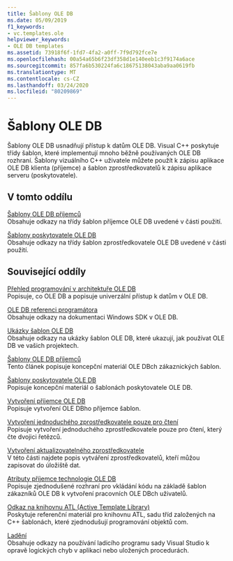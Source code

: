 ```yaml
---
title: Šablony OLE DB
ms.date: 05/09/2019
f1_keywords:
- vc.templates.ole
helpviewer_keywords:
- OLE DB templates
ms.assetid: 73918f6f-1fd7-4fa2-a0ff-7f9d792fce7e
ms.openlocfilehash: 00a54a65b6f23df358d1e140eeb1c3f9174a6ace
ms.sourcegitcommit: 857fa6b530224fa6c18675138043aba9aa0619fb
ms.translationtype: MT
ms.contentlocale: cs-CZ
ms.lasthandoff: 03/24/2020
ms.locfileid: "80209869"
---
```

# <a name="ole-db-templates"></a>Šablony OLE DB

Šablony OLE DB usnadňují přístup k datům OLE DB. Visual C++ poskytuje třídy šablon, které implementují mnoho běžně používaných OLE DB rozhraní. Šablony vizuálního C++ uživatele můžete použít k zápisu aplikace OLE DB klienta (příjemce) a šablon zprostředkovatelů k zápisu aplikace serveru (poskytovatele).

## <a name="in-this-section"></a>V tomto oddílu

[Šablony OLE DB příjemců](../../data/oledb/ole-db-consumer-templates-reference.md)<br/>
Obsahuje odkazy na třídy šablon příjemce OLE DB uvedené v části použití.

[Šablony poskytovatele OLE DB](../../data/oledb/ole-db-provider-templates-reference.md)<br/>
Obsahuje odkazy na třídy šablon zprostředkovatele OLE DB uvedené v části použití.

## <a name="related-sections"></a>Související oddíly

[Přehled programování v architektuře OLE DB](../../data/oledb/ole-db-programming-overview.md)<br/>
Popisuje, co OLE DB a popisuje univerzální přístup k datům v OLE DB.

[OLE DB referenci programátora](/sql/connect/oledb/ole-db/oledb-driver-for-sql-server-programming)<br/>
Obsahuje odkazy na dokumentaci Windows SDK v OLE DB.

[Ukázky šablon OLE DB](../../overview/visual-cpp-samples.md)<br/>
Obsahuje odkazy na ukázky šablon OLE DB, které ukazují, jak používat OLE DB ve vašich projektech.

[Šablony OLE DB příjemců](../../data/oledb/ole-db-consumer-templates-cpp.md)<br/>
Tento článek popisuje koncepční materiál OLE DBch zákaznických šablon.

[Šablony poskytovatele OLE DB](../../data/oledb/ole-db-provider-templates-cpp.md)<br/>
Popisuje koncepční materiál o šablonách poskytovatele OLE DB.

[Vytvoření příjemce OLE DB](../../data/oledb/creating-an-ole-db-consumer.md)<br/>
Popisuje vytvoření OLE DBho příjemce šablon.

[Vytvoření jednoduchého zprostředkovatele pouze pro čtení](../../data/oledb/creating-a-simple-read-only-provider.md)<br/>
Popisuje vytvoření jednoduchého zprostředkovatele pouze pro čtení, který čte dvojici řetězců.

[Vytvoření aktualizovatelného zprostředkovatele](../../data/oledb/creating-an-updatable-provider.md)<br/>
V této části najdete popis vytváření zprostředkovatelů, kteří můžou zapisovat do úložiště dat.

[Atributy příjemce technologie OLE DB](../../windows/ole-db-consumer-attributes.md)<br/>
Popisuje zjednodušené rozhraní pro vkládání kódu na základě šablon zákazníků OLE DB k vytvoření pracovních OLE DBch uživatelů.

[Odkaz na knihovnu ATL (Active Template Library)](../../atl/atl-com-desktop-components.md)<br/>
Poskytuje referenční materiál pro knihovnu ATL, sadu tříd založených na C++ šablonách, které zjednodušují programování objektů com.

[Ladění](/visualstudio/debugger/debugging-in-visual-studio)<br/>
Obsahuje odkazy na používání ladicího programu sady Visual Studio k opravě logických chyb v aplikaci nebo uložených procedurách.
